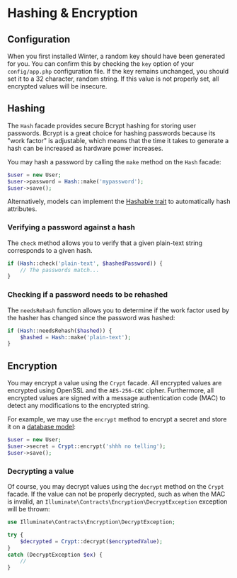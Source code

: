 # Hashing & Encryption

## Configuration

When you first installed Winter, a random key should have been generated for you. You can confirm this by checking the `key` option of your `config/app.php` configuration file. If the key remains unchanged, you should set it to a 32 character, random string. If this value is not properly set, all encrypted values will be insecure.

## Hashing

The `Hash` facade provides secure Bcrypt hashing for storing user passwords. Bcrypt is a great choice for hashing passwords because its "work factor" is adjustable, which means that the time it takes to generate a hash can be increased as hardware power increases.

You may hash a password by calling the `make` method on the `Hash` facade:

```php
$user = new User;
$user->password = Hash::make('mypassword');
$user->save();
```

Alternatively, models can implement the [Hashable trait](../database/traits#hashable) to automatically hash attributes.

### Verifying a password against a hash

The `check` method allows you to verify that a given plain-text string corresponds to a given hash.

```php
if (Hash::check('plain-text', $hashedPassword)) {
    // The passwords match...
}
```

### Checking if a password needs to be rehashed

The `needsRehash` function allows you to determine if the work factor used by the hasher has changed since the password was hashed:

```php
if (Hash::needsRehash($hashed)) {
    $hashed = Hash::make('plain-text');
}
```

## Encryption

You may encrypt a value using the `Crypt` facade. All encrypted values are encrypted using OpenSSL and the `AES-256-CBC` cipher. Furthermore, all encrypted values are signed with a message authentication code (MAC) to detect any modifications to the encrypted string.

For example, we may use the `encrypt` method to encrypt a secret and store it on a [database model](../database/model):

```php
$user = new User;
$user->secret = Crypt::encrypt('shhh no telling');
$user->save();
```

### Decrypting a value

Of course, you may decrypt values using the `decrypt` method on the `Crypt` facade. If the value can not be properly decrypted, such as when the MAC is invalid, an `Illuminate\Contracts\Encryption\DecryptException` exception will be thrown:

```php
use Illuminate\Contracts\Encryption\DecryptException;

try {
    $decrypted = Crypt::decrypt($encryptedValue);
}
catch (DecryptException $ex) {
    //
}
```
